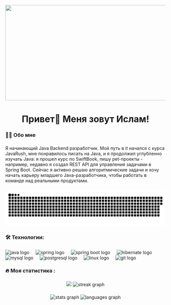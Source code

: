 <br clear="both">

<div align="center">
  <img height="300" width="600" src="https://user-images.githubusercontent.com/74038190/225813708-98b745f2-7d22-48cf-9150-083f1b00d6c9.gif"  />
</div>

###

<h1 align="center">Привет👋 Меня зовут Ислам!</h1>

###

<h3 align="left">👩‍💻  Обо мне</h3>

###

<p align="left">Я начинающий Java Backend разработчик. Мой путь в it начался с курса JavaRush, мне понравилось писать на Java, и я продолжил углубленно изучать Java: я прошел курс по SwiftBook, пишу pet-проекты - например, недавно я создал REST API для управления задачами в Spring Boot. Сейчас я активно решаю алгоритмические задачи и хочу начать карьеру младшего Java-разработчика, чтобы работать в команде над реальными продуктами.</p>

###

<p align="center">
 <img width="600" src="github-snake.svg" alt="snake"/>
</p>

###

<h3 align="left">🛠 Технологии:</h3>

###

<div align="left">
  <img src="https://cdn.jsdelivr.net/gh/devicons/devicon/icons/java/java-original.svg" height="40" alt="java logo"  />
  <img width="12" />
  <img src="https://cdn.jsdelivr.net/gh/devicons/devicon/icons/spring/spring-original.svg" height="40" alt="spring logo"  />
  <img width="12" />
  <img src="https://cdn.simpleicons.org/springboot/6DB33F" height="40" alt="spring boot logo"  />
  <img width="12" />
  <img src="https://cdn.simpleicons.org/hibernate/59666C" height="40" alt="hibernate logo"  />
  <img width="12" />
  <img src="https://cdn.jsdelivr.net/gh/devicons/devicon/icons/mysql/mysql-original.svg" height="40" alt="mysql logo"  />
  <img width="12" />
  <img src="https://cdn.jsdelivr.net/gh/devicons/devicon/icons/postgresql/postgresql-original.svg" height="40" alt="postgresql logo"  />
  <img width="12" />
  <img src="https://cdn.jsdelivr.net/gh/devicons/devicon/icons/linux/linux-original.svg" height="40" alt="linux logo"  />
  <img width="12" />
  <img src="https://cdn.jsdelivr.net/gh/devicons/devicon/icons/git/git-original.svg" height="40" alt="git logo"  />
</div>

###

<h3 align="left">🔥   Моя статистика :</h3>

###


<div align="center">
  <img src="https://leetcard.jacoblin.cool/this_is_lama?theme=dark" height="170"/>
  <img src="https://streak-stats.demolab.com?user=this-is-lama&locale=en&mode=daily&theme=dark&hide_border=false&border_radius=5&order=3" height="170" alt="streak graph"  />
</div>

###

<div align="center">
  <img src="https://github-readme-stats.vercel.app/api?username=this-is-lama&hide_title=false&hide_rank=false&show_icons=true&include_all_commits=true&count_private=true&disable_animations=false&theme=dracula&locale=en&hide_border=false&order=1" height="170" alt="stats graph"  />
  <img src="https://github-readme-stats.vercel.app/api/top-langs?username=this-is-lama&locale=en&hide_title=false&card_width=540&langs_count=5&theme=dracula&hide_border=false&order=2" height="170" alt="languages graph"  />
</div>

###
